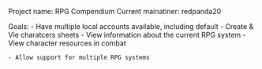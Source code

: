 Project name: RPG Compendium
Current mainatiner: redpanda20

Goals: 
	- Have multiple local accounts available, including default
	- Create & Vie charatcers sheets
	- View information about the current RPG system
	- View character resources in combat

	- Allow support for multiple RPG systems